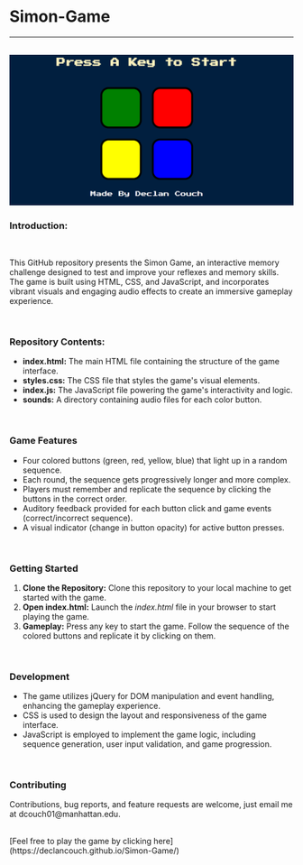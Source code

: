 <h1>Simon-Game</h1><hr />
<br>
<img src = "./simongamedsplayphoto.png">
<h3>Introduction:</h3>
<br>
<p>This GitHub repository presents the Simon Game, an interactive memory challenge designed to test and improve your reflexes and memory skills. The game is built using HTML, CSS, and JavaScript, and incorporates vibrant visuals and engaging audio effects to create an immersive gameplay experience.</p>
<br>
<h3>Repository Contents:</h3>
<ul>
  <li><b>index.html:</b> The main HTML file containing the structure of the game interface.</li>
  <li><b>styles.css:</b> The CSS file that styles the game's visual elements.</li>
  <li><b>index.js:</b> The JavaScript file powering the game's interactivity and logic.</li>
  <li><b>sounds:</b> A directory containing audio files for each color button.</li>
</ul>
<br>
<h3>Game Features</h3>
<ul>
  <li>Four colored buttons (green, red, yellow, blue) that light up in a random sequence.</li>
  <li>Each round, the sequence gets progressively longer and more complex.</li>
  <li>Players must remember and replicate the sequence by clicking the buttons in the correct order.</li>
  <li>Auditory feedback provided for each button click and game events (correct/incorrect sequence).</li>
  <li>A visual indicator (change in button opacity) for active button presses.</li>
</ul>
<br>
<h3>Getting Started</h3>
<ol>
  <li><b>Clone the Repository:</b> Clone this repository to your local machine to get started with the game.</li>
  <li><b>Open index.html:</b> Launch the <em>index.html</em> file in your browser to start playing the game.</li>
  <li><b>Gameplay:</b> Press any key to start the game. Follow the sequence of the colored buttons and replicate it by clicking on them.</li>  
</ol>
<br>
<h3>Development</h3>
<ul>
  <li>The game utilizes jQuery for DOM manipulation and event handling, enhancing the gameplay experience.</li>
  <li>CSS is used to design the layout and responsiveness of the game interface.</li>
  <li>JavaScript is employed to implement the game logic, including sequence generation, user input validation, and game progression.</li>
</ul>
<br>
<h3>Contributing</h3>
<p>Contributions, bug reports, and feature requests are welcome, just email me at dcouch01@manhattan.edu.</p>
<br>
[Feel free to play the game by clicking here](https://declancouch.github.io/Simon-Game/)

